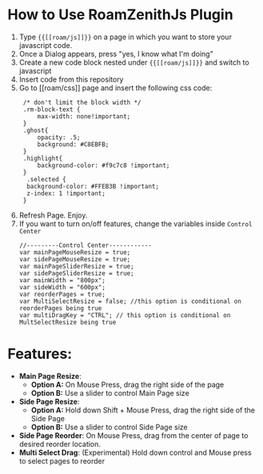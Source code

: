 # How to Use RoamZenithJs Plugin

1. Type `{{[[roam/js]]}}` on a page in which you want to store your javascript code.
2. Once a Dialog appears, press "yes, I know what I'm doing"
3. Create a new code block nested under `{{[[roam/js]]}}` and switch to javascript
4. Insert code from this repository
5. Go to [[roam/css]] page and insert the following css code:
   ```
    /* don't limit the block width */
    .rm-block-text {
        max-width: none!important;
    }
    .ghost{
        opacity: .5;
        background: #C8EBFB;
    }
    .highlight{
        background-color: #f9c7c8 !important;
    }
     .selected {
     background-color: #FFEB3B !important;
     z-index: 1 !important;
    }
   ```
6. Refresh Page. Enjoy.
7. If you want to turn on/off features, change the variables inside `Control Center`
   ```
   //---------Control Center------------
   var mainPageMouseResize = true;
   var sidePageMouseResize = true;
   var mainPageSliderResize = true;
   var sidePageSliderResize = true;
   var mainWidth = "800px";
   var sideWidth = "600px";
   var reorderPages = true;
   var MultiSelectResize = false; //this option is conditional on reorderPages being true
   var multiDragKey = "CTRL"; // this option is conditional on MultSelectResize being true
   ```

# Features:
* __Main Page Resize__: 
   * __Option A:__ On Mouse Press, drag the right side of the page
   * __Option B:__ Use a slider to control Main Page size
* __Side Page Resize__: 
   * __Option A:__ Hold down Shift + Mouse Press, drag the right side of the Side Page
   * __Option B:__ Use a slider to control Side Page size
* __Side Page Reorder__: On Mouse Press, drag from the center of page to desired reorder location.
* __Multi Select Drag__: (Experimental) Hold down control and Mouse press to select pages to reorder

